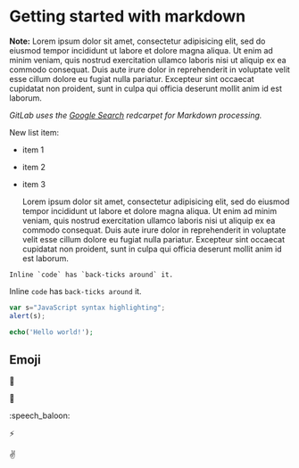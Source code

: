 # Getting started with markdown

**Note:**
Lorem ipsum dolor sit amet, consectetur adipisicing elit, sed do eiusmod
tempor incididunt ut labore et dolore magna aliqua. Ut enim ad minim veniam,
quis nostrud exercitation ullamco laboris nisi ut aliquip ex ea commodo
consequat. Duis aute irure dolor in reprehenderit in voluptate velit esse
cillum dolore eu fugiat nulla pariatur. Excepteur sint occaecat cupidatat non
proident, sunt in culpa qui officia deserunt mollit anim id est laborum.

_GitLab uses the [Google Search](http://www.google.com/) redcarpet for Markdown processing._


New list item:

- item 1
- item 2
- item 3

	Lorem ipsum dolor sit amet, consectetur adipisicing elit, sed do eiusmod
	tempor incididunt ut labore et dolore magna aliqua. Ut enim ad minim veniam,
	quis nostrud exercitation ullamco laboris nisi ut aliquip ex ea commodo
	consequat. Duis aute irure dolor in reprehenderit in voluptate velit esse
	cillum dolore eu fugiat nulla pariatur. Excepteur sint occaecat cupidatat non
	proident, sunt in culpa qui officia deserunt mollit anim id est laborum.

``` no-highlight
Inline `code` has `back-ticks around` it.
```


Inline `code` has `back-ticks around` it. 

``` javascript
var s="JavaScript syntax highlighting";
alert(s);
```

``` php
echo('Hello world!');
```


## Emoji

:monkey:

:star2:

:speech_baloon:

:zap:

:v: